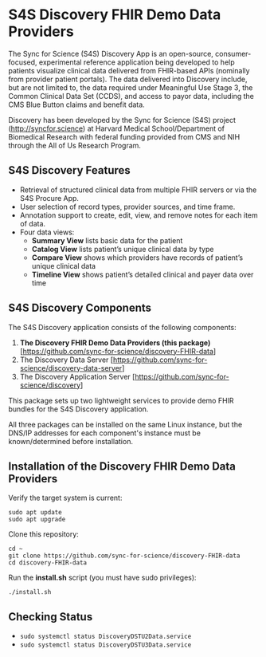 # S4S Discovery FHIR Demo Data Providers

The Sync for Science (S4S) Discovery App is an open-source, consumer-focused, experimental reference application being developed to help patients visualize clinical data delivered from FHIR-based APIs (nominally from provider patient portals). The data delivered into Discovery include, but are not limited to, the data required under Meaningful Use Stage 3, the Common Clinical Data Set (CCDS), and access to payor data, including the CMS Blue Button claims and benefit data.

Discovery has been developed by the Sync for Science (S4S) project (<http://syncfor.science>) at Harvard Medical School/Department of Biomedical Research with federal funding provided from CMS and NIH through the All of Us Research Program.

## S4S Discovery Features

- Retrieval of structured clinical data from multiple FHIR servers or via the S4S Procure App.
- User selection of record types, provider sources, and time frame.
- Annotation support to create, edit, view, and remove notes for each item of data.
- Four data views:
   - **Summary View** lists basic data for the patient
   - **Catalog View** lists patient’s unique clinical data by type
   - **Compare View** shows which providers have records of patient’s unique clinical data
   - **Timeline View** shows patient’s detailed clinical and payer data over time

## S4S Discovery Components

The S4S Discovery application consists of the following components:

1. **The Discovery FHIR Demo Data Providers (this package)** [<https://github.com/sync-for-science/discovery-FHIR-data>]
2. The Discovery Data Server [<https://github.com/sync-for-science/discovery-data-server>]
3. The Discovery Application Server [<https://github.com/sync-for-science/discovery>]

This package sets up two lightweight services to provide demo FHIR bundles for the S4S Discovery application.

All three packages can be installed on the same Linux instance, but the DNS/IP addresses for each component's instance must be known/determined before installation.

## Installation of the Discovery FHIR Demo Data Providers

Verify the target system is current:

    sudo apt update
    sudo apt upgrade

Clone this repository:

    cd ~
    git clone https://github.com/sync-for-science/discovery-FHIR-data
    cd discovery-FHIR-data

Run the **install.sh** script (you must have sudo privileges):

    ./install.sh

## Checking Status

- `sudo systemctl status DiscoveryDSTU2Data.service`
- `sudo systemctl status DiscoveryDSTU3Data.service`

